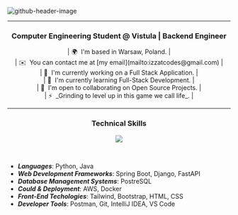 ![github-header-image](https://github.com/izzatkarimov/izzatkarimov/assets/108251704/3fe24189-6838-4ede-a2a4-04219b5624d4)

<hr>
<h3 align="center">
<b> Computer Engineering Student @ Vistula | Backend Engineer </b>
  <br/>
</h3>

<p align="center">
| 🌍  I'm based in Warsaw, Poland. |
  <br>
| ✉️  You can contact me at [my email](mailto:izzatcodes@gmail.com) |
  <br>
| 🚀  I'm currently working on a Full Stack Application. |
  <br>
| 🧠  I'm currently learning Full-Stack Development. |
  <br>
| 🤝  I'm open to collaborating on Open Source Projects. |
  <br>
| ⚡  _Grinding to level up in this game we call life_. |
</p>

<hr>
<h3 align="center">
  <b> Technical Skills </b>
</h3>

<p align="center">
  <a href="https://skillicons.dev">
    <img src="https://skillicons.dev/icons?i=python,java,spring,django,fastapi,postgres,aws,docker,tailwind,bootstrap,css,html,postman,git,idea,vscode&perline=8" />
  </a>
</p>

<br>

  - **_Languages_**: Python, Java
  - **_Web Development Frameworks_**: Spring Boot, Django, FastAPI
  - **_Database Management Systems_**: PostreSQL
  - **_Could & Deployment_**: AWS, Docker
  - **_Front-End Techologies_**: Tailwind, Bootstrap, HTML, CSS
  - **_Developer Tools_**: Postman, Git, IntelliJ IDEA, VS Code
